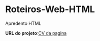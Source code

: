 # Roteiros-Web-HTML
 Apredento HTML

**URL do projeto**:[CV da pagina](https://github.com/weslei573/Roteiros-Web-HTML/blob/main/HTML-Projetos/CV-de-um-pagina/index.html)
